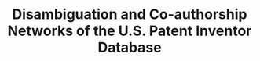 ---
layout: default
citation: 'Ronald Lai; Alexander D''Amour; Amy Yu; Ye Sun; Lee Fleming, 2011, "Disambiguation
  and Co-authorship Networks of the U.S. Patent Inventor Database (1975 - 2010)",
  https://doi.org/10.7910/DVN/5F1RRI, Harvard Dataverse, V5, UNF:5:RqsI3LsQEYLHkkg5jG/jRg==
  [fileUNF] '
code: https://github.com/funginstitute/downloads
cost: None
description: Name disambiguation of US inventors, 1975-2010
doi: https://doi.org/10.7910/DVN/5F1RRI
location: https://dataverse.harvard.edu/dataset.xhtml?persistentId=doi:10.7910/DVN/5F1RRI
maintained_by: Contact maintainer through Dataverse
record_creation_timestamp: 5/14/2022 14:41:04
shortname: co_authorship_disambiguation
tags:
- coauthor network
- ' disambiguation'
- ' United States'
terms_of_use: CC0 - "Public Domain Dedication"
title: Disambiguation and Co-authorship Networks of the U.S. Patent Inventor Database
uuid: a238826e-8135-4b6d-8b59-615fc9769f03
---